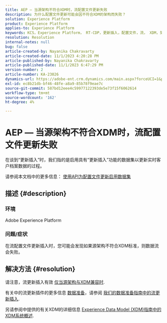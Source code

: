 ```yaml
---
title: AEP — 当源架构不符合XDM时，流配置文件更新失败
description: 为什么配置文件更新可能会因不符合XDM的架构而失败？
solution: Experience Platform
product: Experience Platform
applies-to: Experience Platform
keywords: KCS，Experience Platform， RT-CDP，更新插入，配置文件，流， XDM，架构
resolution: Resolution
internal-notes: null
bug: false
article-created-by: Nayanika Chakravarty
article-created-date: 11/1/2023 4:20:28 PM
article-published-by: Nayanika Chakravarty
article-published-date: 11/1/2023 6:47:29 PM
version-number: 2
article-number: KA-23026
dynamics-url: https://adobe-ent.crm.dynamics.com/main.aspx?forceUCI=1&pagetype=entityrecord&etn=knowledgearticle&id=1b39a28e-d278-ee11-8179-6045bd0065f9
exl-id: ec8b21db-bf46-48fe-a8a9-85b78f9eae7c
source-git-commit: 587bd12eee4c59977122393de5e73f15f6062614
workflow-type: tm+mt
source-wordcount: '162'
ht-degree: 4%

---
```


# AEP — 当源架构不符合XDM时，流配置文件更新失败


在谈到“更新插入”时，我们指的是启用具有“更新插入”功能的数据集以更新实时客户档案数据的过程。

请参阅本文档中的更多信息： [使用API为配置文件更新启用数据集](https://experienceleague.adobe.com/docs/experience-platform/catalog/datasets/enable-upsert.html)

## 描述 {#description}


### 环境

Adobe Experience Platform

### 问题/症状

在流配置文件更新插入时，您可能会发现如果源架构不符合XDM标准，则数据流会失败。


## 解决方法 {#resolution}


请注意，流更新插入有效 <u>仅当源架构与XDM兼容时</u>.

有关中的流更新插件的更多信息 [数据准备](https://experienceleague.adobe.com/docs/experience-platform/data-prep/home.html?lang=zh-Hans)，请参阅 [我们的数据准备指南中的流更新插入](https://experienceleague.adobe.com/docs/experience-platform/data-prep/upserts.html).

另请参阅中提供的有关XDM的详细信息 [Experience Data Model (XDM)指南中的XDM系统概述](https://experienceleague.adobe.com/docs/experience-platform/xdm/home.html).
